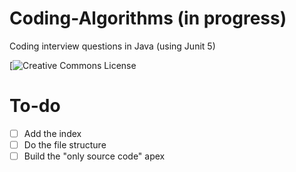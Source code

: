 # Coding-Algorithms (in progress)

Coding interview questions in Java (using Junit 5)

[![Creative Commons License](https://i.creativecommons.org/l/by-nc-sa/4.0/88x31.png)

# To-do

- [ ] Add the index
- [ ] Do the file structure
- [ ] Build the "only source code" apex
